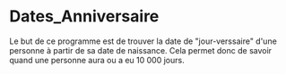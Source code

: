 # Dates_Anniversaire

Le but de ce programme est de trouver la date de "jour-verssaire" d'une personne à partir de sa date de naissance. Cela permet donc de savoir quand une personne aura ou a eu 10 000 jours.